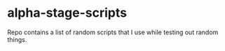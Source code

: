 # alpha-stage-scripts
Repo contains a list of random scripts that I use while testing out random things.
